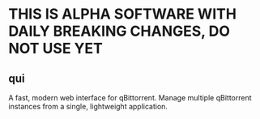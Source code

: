 # THIS IS ALPHA SOFTWARE WITH DAILY BREAKING CHANGES, DO NOT USE YET

## qui

A fast, modern web interface for qBittorrent. Manage multiple qBittorrent instances from a single, lightweight application.


